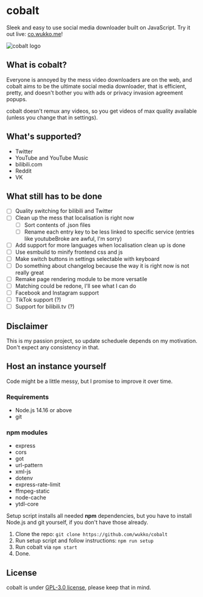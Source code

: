 # cobalt
Sleek and easy to use social media downloader built on JavaScript. Try it out live: [co.wukko.me](https://co.wukko.me/)!

![cobalt logo](https://raw.githubusercontent.com/wukko/cobalt/current/files/icons/wide.png "cobalt logo")

## What is cobalt?
Everyone is annoyed by the mess video downloaders are on the web, and cobalt aims to be the ultimate social media downloader, that is efficient, pretty, and doesn't bother you with ads or privacy invasion agreement popups.

cobalt doesn't remux any videos, so you get videos of max quality available (unless you change that in settings).

## What's supported?
- Twitter
- YouTube and YouTube Music
- bilibili.com
- Reddit
- VK

## What still has to be done
- [ ] Quality switching for bilibili and Twitter
- [ ] Clean up the mess that localisation is right now
    - [ ] Sort contents of .json files
    - [ ] Rename each entry key to be less linked to specific service (entries like youtubeBroke are awful, I'm sorry)
- [ ] Add support for more languages when localisation clean up is done
- [ ] Use esmbuild to minify frontend css and js
- [ ] Make switch buttons in settings selectable with keyboard
- [ ] Do something about changelog because the way it is right now is not really great
- [ ] Remake page rendering module to be more versatile
- [ ] Matching could be redone, I'll see what I can do
- [ ] Facebook and Instagram support
- [ ] TikTok support (?)
- [ ] Support for bilibili.tv (?)

## Disclaimer
This is my passion project, so update scheduele depends on my motivation. Don't expect any consistency in that.

## Host an instance yourself
Code might be a little messy, but I promise to improve it over time.

### Requirements
- Node.js 14.16 or above
- git

### npm modules
- express
- cors
- got
- url-pattern
- xml-js
- dotenv
- express-rate-limit
- ffmpeg-static
- node-cache
- ytdl-core

Setup script installs all needed **npm** dependencies, but you have to install Node.js and git yourself, if you don't have those already.

1. Clone the repo: `git clone https://github.com/wukko/cobalt`
2. Run setup script and follow instructions: `npm run setup`
3. Run cobalt via `npm start`
4. Done.

## License
cobalt is under [GPL-3.0 license](https://github.com/wukko/cobalt/blob/current/LICENSE), please keep that in mind.
